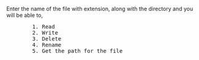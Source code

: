 Enter the name of the file with extension, along with the directory and you will be able to,
<pre>
        1. Read
        2. Write
        3. Delete
        4. Rename
        5. Get the path for the file
</pre>
